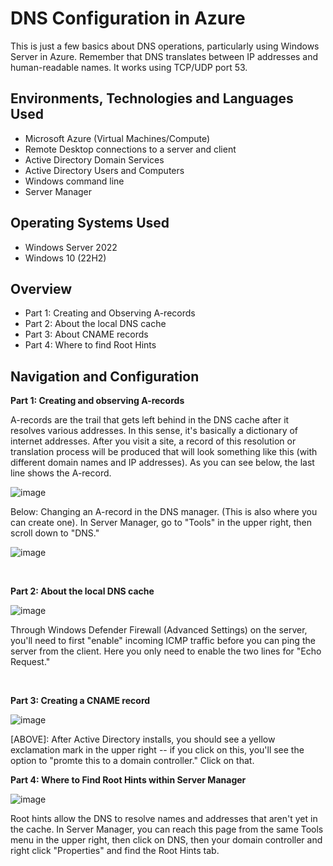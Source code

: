 <h1>DNS Configuration in Azure </h1>
This is just a few basics about DNS operations, particularly using Windows Server in Azure. Remember that DNS translates between IP addresses and human-readable names. It works using TCP/UDP port 53.<br />


<h2>Environments, Technologies and Languages Used</h2>

- Microsoft Azure (Virtual Machines/Compute)
- Remote Desktop connections to a server and client
- Active Directory Domain Services
- Active Directory Users and Computers
- Windows command line 
- Server Manager

<h2>Operating Systems Used </h2>

- Windows Server 2022
- Windows 10 (22H2)

<h2>Overview</h2>

- Part 1: Creating and Observing A-records
- Part 2: About the local DNS cache
- Part 3: About CNAME records
- Part 4: Where to find Root Hints
  
<h2>Navigation and Configuration</h2>

<b>Part 1: Creating and observing A-records</b>

<p>
A-records are the trail that gets left behind in the DNS cache after it resolves various addresses. In this sense, it's basically a dictionary of internet addresses. After you visit a site, a record of this resolution or translation process will be produced that will look something like this (with different domain names and IP addresses). As you can see below, the last line shows the A-record.

![image](https://github.com/lcccodes/dnsconfig/assets/171904823/90a9598e-2130-4352-bec7-d932b64fa811)


</p>
<p>
Below: Changing an A-record in the DNS manager. (This is also where you can create one). In Server Manager, go to "Tools" in the upper right, then scroll down to "DNS."

![image](https://github.com/lcccodes/dnsconfig/assets/171904823/b889cdb2-4e61-46d2-a5f1-228acf8cbf1c)


</p>
<br />


<b>Part 2: About the local DNS cache</b>
<p>

  ![image](https://github.com/lcccodes/configure-ad/assets/171904823/2f645421-5f75-4d02-ab86-41b9cbdefea0)

</p>
<p>
Through Windows Defender Firewall (Advanced Settings) on the server, you'll need to first "enable" incoming ICMP traffic before you can ping the server from the client. Here you only need to enable the two lines for "Echo Request."
</p>
<br />


<b>Part 3: Creating a CNAME record</b>
<p>

![image](https://github.com/lcccodes/dnsconfig/assets/171904823/69e8d3fe-4e0d-4542-8114-76422d439455)


</p>
<p>
[ABOVE]: After Active Directory installs, you should see a yellow exclamation mark in the upper right -- if you click on this, you'll see the option to "promte this to a domain controller." Click on that.
</p>



<b>Part 4: Where to Find Root Hints within Server Manager</b>
</p>
<p>
  
![image](https://github.com/lcccodes/dnsconfig/assets/171904823/403e47d5-61a8-496c-a2c8-d15fa5bf1c68)



</p>
<p>
Root hints allow the DNS to resolve names and addresses that aren't yet in the cache. In Server Manager, you can reach this page from the same Tools menu in the upper right, then click on DNS, then your domain controller and right click "Properties" and find the Root Hints tab.
</p>
<br />


